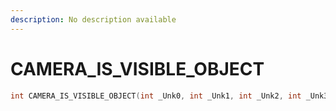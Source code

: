 ```yaml
---
description: No description available 
---
```


# CAMERA_IS_VISIBLE_OBJECT

```cpp
int CAMERA_IS_VISIBLE_OBJECT(int _Unk0, int _Unk1, int _Unk2, int _Unk3, int _Unk4, int _Unk5, int _Unk6);
```